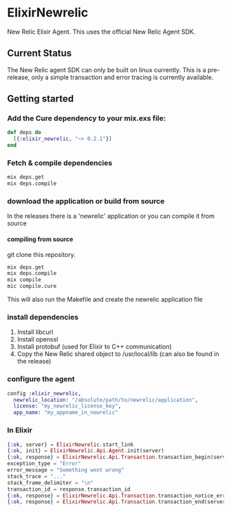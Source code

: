 # ElixirNewrelic

New Relic Elixir Agent. This uses the official New Relic Agent SDK.

## Current Status
The New Relic agent SDK can only be built on linux currently.
This is a pre-release, only a simple transaction and error tracing is currently available.

## Getting started

### Add the Cure dependency to your mix.exs file:
```elixir
def deps do
  [{:elixir_newrelic, "~> 0.2.1"}]
end
```
### Fetch & compile dependencies
```sh
mix deps.get
mix deps.compile
```

### download the application or build from source

In the releases there is a 'newrelic' application or you can compile it from source

#### compiling from source

git clone this repository.
```sh
mix deps.get
mix deps.compile
mix compile
mic compile.cure
```

This will also run the Makefile and create the newrelic application file

### install dependencies

1. Install libcurl
2. Install openssl
3. Install protobuf (used for Elixir to C++ communication)
4. Copy the New Relic shared object to /usr/local/lib (can also be found in the release)

### configure the agent

```elixir
config :elixir_newrelic,
  newrelic_location: "/absolute/path/to/newrelic/application",
  license: "my_newrelic_license_key",
  app_name: "my_appname_in_newrelic"
```

### In Elixir

```elixir
{:ok, server} = ElixirNewrelic.start_link
{:ok, init} = ElixirNewrelic.Api.Agent.init(server)
{:ok, response} = ElixirNewrelic.Api.Transaction.transaction_begin(server, "test")
exception_type = "Error"
error_message = "Something went wrong"
stack_trace = "..."
stack_frame_delimiter = "\n"
transaction_id = response.transaction_id
{:ok, response} = ElixirNewrelic.Api.Transaction.transaction_notice_error(server, transaction_id, exception_type, error_message, stack_trace, stack_frame_delimiter)
{:ok, response} = ElixirNewrelic.Api.Transaction.transaction_end(server, transaction_id)
```
